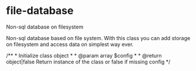 # file-database
Non-sql database on filesystem

Non-sql database based on file system. With this class you can add storage on filesystem and access data on simplest way ever.


/**
     * Initialize class object
     * 
     * @param array $config
     * 
     * @return object|false Return instance of the class or false if missing config
     */
